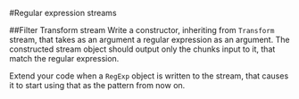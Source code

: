 #Regular expression streams

##Filter Transform stream
Write a constructor, inheriting from `Transform` stream, that takes as an argument a regular expression as an argument. The constructed stream object should output only the chunks input to it, that match the regular expression.

Extend your code when a `RegExp` object is written to the stream, that causes it to start using that as the pattern from now on.